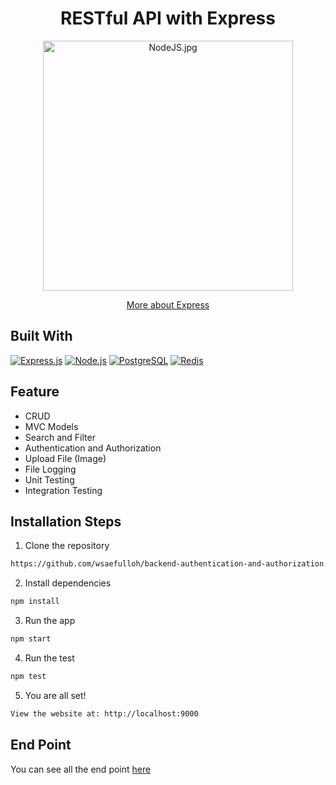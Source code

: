 <h1 align="center">RESTful API with Express</h1>
<p align="center"><img src="https://miro.medium.com/max/1400/0*RDbjFZxjwF_JQWz-.jpg" width="400px" alt="NodeJS.jpg" /></p>
<p align="center">
    <a href="https://en.wikipedia.org/wiki/Express.js" target="blank">More about Express</a>
</p>

## Built With

[![Express.js](https://img.shields.io/badge/Express.js-4.x-orange.svg?style=rounded-square)](https://expressjs.com/en/starter/installing.html)
[![Node.js](https://img.shields.io/badge/Node.js-v.12.13-green.svg?style=rounded-square)](https://nodejs.org/)
[![PostgreSQL](https://img.shields.io/badge/PostgreSQL-v.13.3-blue.svg?style=rounded-square)](https://www.postgresql.org/)
[![Redis](https://img.shields.io/badge/Redis-v.6.2-red.svg?style=rounded-square)](https://redis.io/)

## Feature
- CRUD
- MVC Models
- Search and Filter
- Authentication and Authorization
- Upload File (Image)
- File Logging
- Unit Testing
- Integration Testing

## Installation Steps

1. Clone the repository

```bash
https://github.com/wsaefulloh/backend-authentication-and-authorization.git
```

2. Install dependencies

```bash
npm install
```

3. Run the app

```bash
npm start
```

4. Run the test

```bash
npm test
```

5. You are all set!

```bash
View the website at: http://localhost:9000
```

## End Point

You can see all the end point [here](https://documenter.getpostman.com/view/16508598/Tzm3nGrT)

